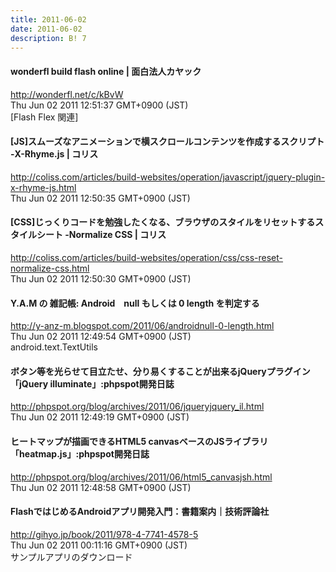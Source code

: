```yaml
---
title: 2011-06-02
date: 2011-06-02
description: B! 7
---
```


#### wonderfl build flash online | 面白法人カヤック
http://wonderfl.net/c/kBvW<br>
Thu Jun 02 2011 12:51:37 GMT+0900 (JST)<br>
[Flash Flex 関連]


####   [JS]スムーズなアニメーションで横スクロールコンテンツを作成するスクリプト -X-Rhyme.js | コリス
http://coliss.com/articles/build-websites/operation/javascript/jquery-plugin-x-rhyme-js.html<br>
Thu Jun 02 2011 12:50:35 GMT+0900 (JST)<br>


####   [CSS]じっくりコードを勉強したくなる、ブラウザのスタイルをリセットするスタイルシート -Normalize CSS | コリス
http://coliss.com/articles/build-websites/operation/css/css-reset-normalize-css.html<br>
Thu Jun 02 2011 12:50:30 GMT+0900 (JST)<br>


#### Y.A.M の 雑記帳: Android　null もしくは 0 length を判定する
http://y-anz-m.blogspot.com/2011/06/androidnull-0-length.html<br>
Thu Jun 02 2011 12:49:54 GMT+0900 (JST)<br>
android.text.TextUtils


#### ボタン等を光らせて目立たせ、分り易くすることが出来るjQueryプラグイン「jQuery illuminate」:phpspot開発日誌
http://phpspot.org/blog/archives/2011/06/jqueryjquery_il.html<br>
Thu Jun 02 2011 12:49:19 GMT+0900 (JST)<br>


#### ヒートマップが描画できるHTML5 canvasベースのJSライブラリ「heatmap.js」:phpspot開発日誌
http://phpspot.org/blog/archives/2011/06/html5_canvasjsh.html<br>
Thu Jun 02 2011 12:48:58 GMT+0900 (JST)<br>


#### FlashではじめるAndroidアプリ開発入門：書籍案内｜技術評論社
http://gihyo.jp/book/2011/978-4-7741-4578-5<br>
Thu Jun 02 2011 00:11:16 GMT+0900 (JST)<br>
サンプルアプリのダウンロード


